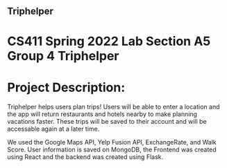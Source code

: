 ## Triphelper
# CS411 Spring 2022 Lab Section A5 Group 4 Triphelper

# Project Description:
Triphelper helps users plan trips! Users will be able to enter a location and the app will return restaurants and hotels nearby to make planning vacations faster. These trips will be saved to their account and will be accessable again at a later time.

We used the Google Maps API, Yelp Fusion API, ExchangeRate, and Walk Score. User information is saved on MongoDB, the Frontend was created using React and the backend was created using Flask.

#

